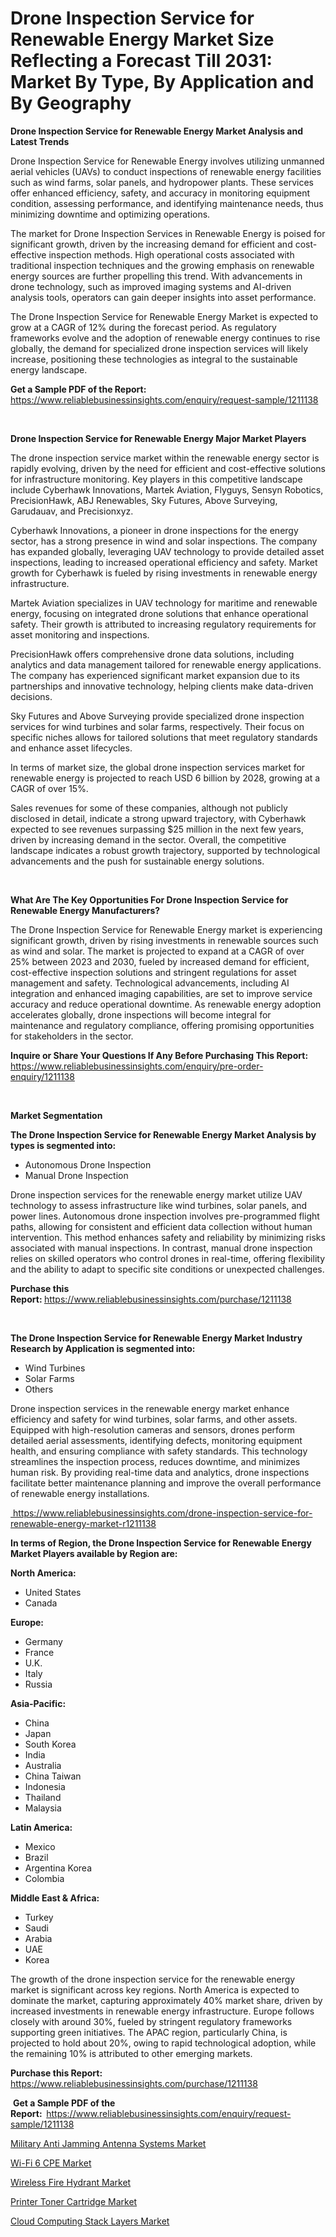 <p><h1>Drone Inspection Service for Renewable Energy Market Size Reflecting a Forecast Till 2031: Market By Type, By Application and By Geography</h1></p><p><strong>Drone Inspection Service for Renewable Energy Market Analysis and Latest Trends</strong></p>
<p><p>Drone Inspection Service for Renewable Energy involves utilizing unmanned aerial vehicles (UAVs) to conduct inspections of renewable energy facilities such as wind farms, solar panels, and hydropower plants. These services offer enhanced efficiency, safety, and accuracy in monitoring equipment condition, assessing performance, and identifying maintenance needs, thus minimizing downtime and optimizing operations.</p><p>The market for Drone Inspection Services in Renewable Energy is poised for significant growth, driven by the increasing demand for efficient and cost-effective inspection methods. High operational costs associated with traditional inspection techniques and the growing emphasis on renewable energy sources are further propelling this trend. With advancements in drone technology, such as improved imaging systems and AI-driven analysis tools, operators can gain deeper insights into asset performance.</p><p>The Drone Inspection Service for Renewable Energy Market is expected to grow at a CAGR of 12% during the forecast period. As regulatory frameworks evolve and the adoption of renewable energy continues to rise globally, the demand for specialized drone inspection services will likely increase, positioning these technologies as integral to the sustainable energy landscape.</p></p>
<p><strong>Get a Sample PDF of the Report:&nbsp;</strong> <a href="https://www.reliablebusinessinsights.com/enquiry/request-sample/1211138?utm_campaign=1091&utm_medium=2&utm_source=Github&utm_content=ia&utm_term=05102024&utm_id=drone-inspection-service-for-renewable-energy">https://www.reliablebusinessinsights.com/enquiry/request-sample/1211138</a></p>
<p>&nbsp;</p>
<p><strong>Drone Inspection Service for Renewable Energy Major Market Players</strong></p>
<p><p>The drone inspection service market within the renewable energy sector is rapidly evolving, driven by the need for efficient and cost-effective solutions for infrastructure monitoring. Key players in this competitive landscape include Cyberhawk Innovations, Martek Aviation, Flyguys, Sensyn Robotics, PrecisionHawk, ABJ Renewables, Sky Futures, Above Surveying, Garudauav, and Precisionxyz.</p><p>Cyberhawk Innovations, a pioneer in drone inspections for the energy sector, has a strong presence in wind and solar inspections. The company has expanded globally, leveraging UAV technology to provide detailed asset inspections, leading to increased operational efficiency and safety. Market growth for Cyberhawk is fueled by rising investments in renewable energy infrastructure.</p><p>Martek Aviation specializes in UAV technology for maritime and renewable energy, focusing on integrated drone solutions that enhance operational safety. Their growth is attributed to increasing regulatory requirements for asset monitoring and inspections.</p><p>PrecisionHawk offers comprehensive drone data solutions, including analytics and data management tailored for renewable energy applications. The company has experienced significant market expansion due to its partnerships and innovative technology, helping clients make data-driven decisions.</p><p>Sky Futures and Above Surveying provide specialized drone inspection services for wind turbines and solar farms, respectively. Their focus on specific niches allows for tailored solutions that meet regulatory standards and enhance asset lifecycles.</p><p>In terms of market size, the global drone inspection services market for renewable energy is projected to reach USD 6 billion by 2028, growing at a CAGR of over 15%. </p><p>Sales revenues for some of these companies, although not publicly disclosed in detail, indicate a strong upward trajectory, with Cyberhawk expected to see revenues surpassing $25 million in the next few years, driven by increasing demand in the sector. Overall, the competitive landscape indicates a robust growth trajectory, supported by technological advancements and the push for sustainable energy solutions.</p></p>
<p>&nbsp;</p>
<p><strong>What Are The Key Opportunities For Drone Inspection Service for Renewable Energy Manufacturers?</strong></p>
<p><p>The Drone Inspection Service for Renewable Energy market is experiencing significant growth, driven by rising investments in renewable sources such as wind and solar. The market is projected to expand at a CAGR of over 25% between 2023 and 2030, fueled by increased demand for efficient, cost-effective inspection solutions and stringent regulations for asset management and safety. Technological advancements, including AI integration and enhanced imaging capabilities, are set to improve service accuracy and reduce operational downtime. As renewable energy adoption accelerates globally, drone inspections will become integral for maintenance and regulatory compliance, offering promising opportunities for stakeholders in the sector.</p></p>
<p><strong>Inquire or Share Your Questions If Any Before Purchasing This Report:</strong> <a href="https://www.reliablebusinessinsights.com/enquiry/pre-order-enquiry/1211138?utm_campaign=1091&utm_medium=2&utm_source=Github&utm_content=ia&utm_term=05102024&utm_id=drone-inspection-service-for-renewable-energy">https://www.reliablebusinessinsights.com/enquiry/pre-order-enquiry/1211138</a></p>
<p>&nbsp;</p>
<p><strong>Market Segmentation</strong></p>
<p><strong>The Drone Inspection Service for Renewable Energy Market Analysis by types is segmented into:</strong></p>
<p><ul><li>Autonomous Drone Inspection</li><li>Manual Drone Inspection</li></ul></p>
<p><p>Drone inspection services for the renewable energy market utilize UAV technology to assess infrastructure like wind turbines, solar panels, and power lines. Autonomous drone inspection involves pre-programmed flight paths, allowing for consistent and efficient data collection without human intervention. This method enhances safety and reliability by minimizing risks associated with manual inspections. In contrast, manual drone inspection relies on skilled operators who control drones in real-time, offering flexibility and the ability to adapt to specific site conditions or unexpected challenges.</p></p>
<p><strong>Purchase this Report:&nbsp;</strong><a href="https://www.reliablebusinessinsights.com/purchase/1211138?utm_campaign=1091&utm_medium=2&utm_source=Github&utm_content=ia&utm_term=05102024&utm_id=drone-inspection-service-for-renewable-energy">https://www.reliablebusinessinsights.com/purchase/1211138</a></p>
<p>&nbsp;</p>
<p><strong>The Drone Inspection Service for Renewable Energy Market Industry Research by Application is segmented into:</strong></p>
<p><ul><li>Wind Turbines</li><li>Solar Farms</li><li>Others</li></ul></p>
<p><p>Drone inspection services in the renewable energy market enhance efficiency and safety for wind turbines, solar farms, and other assets. Equipped with high-resolution cameras and sensors, drones perform detailed aerial assessments, identifying defects, monitoring equipment health, and ensuring compliance with safety standards. This technology streamlines the inspection process, reduces downtime, and minimizes human risk. By providing real-time data and analytics, drone inspections facilitate better maintenance planning and improve the overall performance of renewable energy installations.</p></p>
<p><a href="https://www.reliablebusinessinsights.com/drone-inspection-service-for-renewable-energy-market-r1211138?utm_campaign=1091&utm_medium=2&utm_source=Github&utm_content=ia&utm_term=05102024&utm_id=drone-inspection-service-for-renewable-energy">&nbsp;https://www.reliablebusinessinsights.com/drone-inspection-service-for-renewable-energy-market-r1211138</a></p>
<p><strong>In terms of Region, the Drone Inspection Service for Renewable Energy Market Players available by Region are:</strong></p>
<p>
    <p> <strong> North America: </strong>
        <ul>
            <li>United States</li>
            <li>Canada</li>
        </ul>
        </p> 
    <p> <strong> Europe: </strong>
        <ul>
            <li>Germany</li>
            <li>France</li>
            <li>U.K.</li>
            <li>Italy</li>
            <li>Russia</li>
        </ul>
        </p> 
    <p> <strong> Asia-Pacific: </strong>
        <ul>
            <li>China</li>
            <li>Japan</li>
            <li>South Korea</li>
            <li>India</li>
            <li>Australia</li>
            <li>China Taiwan</li>
            <li>Indonesia</li>
            <li>Thailand</li>
            <li>Malaysia</li>
        </ul>
        </p> 
    <p> <strong> Latin America: </strong>
        <ul>
            <li>Mexico</li>
            <li>Brazil</li>
            <li>Argentina Korea</li>
            <li>Colombia</li>
        </ul>
        </p> 
    <p> <strong> Middle East & Africa: </strong>
        <ul>
            <li>Turkey</li>
            <li>Saudi</li>
            <li>Arabia</li>
            <li>UAE</li>
            <li>Korea</li>
        </ul>
    </p>
    </p>
<p><p>The growth of the drone inspection service for the renewable energy market is significant across key regions. North America is expected to dominate the market, capturing approximately 40% market share, driven by increased investments in renewable energy infrastructure. Europe follows closely with around 30%, fueled by stringent regulatory frameworks supporting green initiatives. The APAC region, particularly China, is projected to hold about 20%, owing to rapid technological adoption, while the remaining 10% is attributed to other emerging markets.</p></p>
<p><strong>Purchase this Report: </strong><a href="https://www.reliablebusinessinsights.com/purchase/1211138?utm_campaign=1091&utm_medium=2&utm_source=Github&utm_content=ia&utm_term=05102024&utm_id=drone-inspection-service-for-renewable-energy">https://www.reliablebusinessinsights.com/purchase/1211138</a></p>
<p>&nbsp;<strong>Get a Sample PDF of the Report:&nbsp;&nbsp;</strong><a href="https://www.reliablebusinessinsights.com/enquiry/request-sample/1211138?utm_campaign=1091&utm_medium=2&utm_source=Github&utm_content=ia&utm_term=05102024&utm_id=drone-inspection-service-for-renewable-energy">https://www.reliablebusinessinsights.com/enquiry/request-sample/1211138</a></p>
<p><strong></strong></p>
<p><p><a href="https://issuu.com/reportprime-2/docs/military-anti-jamming-antenna-syste_f498a8f249e0df?utm_campaign=1091&utm_medium=2&utm_source=Github&utm_content=ia&utm_term=05102024&utm_id=drone-inspection-service-for-renewable-energy">Military Anti Jamming Antenna Systems Market</a></p><p><a href="https://github.com/Greiszane475/Market-Research-Report-List-1/blob/main/wi-fi-6-cpe-market.md?utm_campaign=1091&utm_medium=2&utm_source=Github&utm_content=ia&utm_term=05102024&utm_id=drone-inspection-service-for-renewable-energy">Wi-Fi 6 CPE Market</a></p><p><a href="https://github.com/ClaraRSutton/Market-Research-Report-List-1/blob/main/wireless-fire-hydrant-market.md?utm_campaign=1091&utm_medium=2&utm_source=Github&utm_content=ia&utm_term=05102024&utm_id=drone-inspection-service-for-renewable-energy">Wireless Fire Hydrant Market</a></p><p><a href="https://www.linkedin.com/pulse/printer-toner-cartridge-market-global-regional-analysis-2024-4tg6c?utm_campaign=1091&utm_medium=2&utm_source=Github&utm_content=ia&utm_term=05102024&utm_id=drone-inspection-service-for-renewable-energy">Printer Toner Cartridge Market</a></p><p><a href="https://www.linkedin.com/pulse/emerging-trends-cloud-computing-stack-layers-market-detailed-x3r5e?utm_campaign=1091&utm_medium=2&utm_source=Github&utm_content=ia&utm_term=05102024&utm_id=drone-inspection-service-for-renewable-energy">Cloud Computing Stack Layers Market</a></p></p>